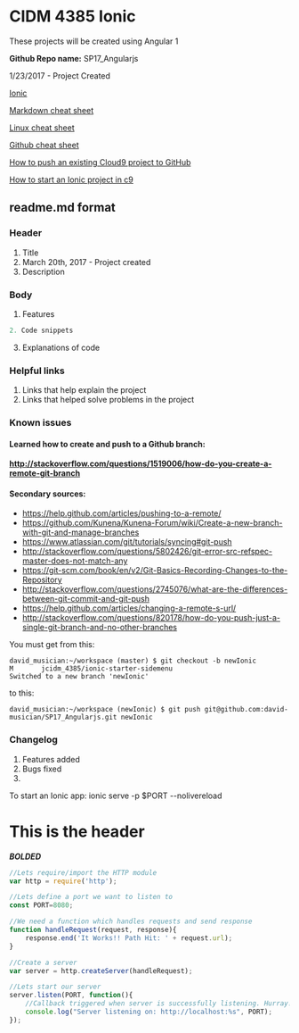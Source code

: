 # CIDM 4385 Ionic
  These projects will be created using Angular 1

**Github Repo name:** SP17_Angularjs

1/23/2017 - Project Created

[Ionic](https://ionicframework.com/)

[Markdown cheat sheet](https://github.com/adam-p/markdown-here/wiki/Markdown-Cheatsheet)

[Linux cheat sheet](https://files.fosswire.com/2007/08/fwunixref.pdf)

[Github cheat sheet](https://www.git-tower.com/blog/git-cheat-sheet/)

[How to push an existing Cloud9 project to GitHub](http://lepidllama.net/blog/how-to-push-an-existing-cloud9-project-to-github/)

[How to start an Ionic project in c9](https://github.com/ahuimanu/cidm4385-2016sp-ionic-basics)

## readme.md format

### Header
1. Title
2. March 20th, 2017 - Project created
3. Description

### Body
1. Features
```javascript
2. Code snippets
```
3. Explanations of code

### Helpful links
1. Links that help explain the project
2. Links that helped solve problems in the project

### Known issues
#### Learned how to create and push to a Github branch:
**http://stackoverflow.com/questions/1519006/how-do-you-create-a-remote-git-branch**
#### Secondary sources:
* https://help.github.com/articles/pushing-to-a-remote/
* https://github.com/Kunena/Kunena-Forum/wiki/Create-a-new-branch-with-git-and-manage-branches
* https://www.atlassian.com/git/tutorials/syncing#git-push
* http://stackoverflow.com/questions/5802426/git-error-src-refspec-master-does-not-match-any
* https://git-scm.com/book/en/v2/Git-Basics-Recording-Changes-to-the-Repository
* http://stackoverflow.com/questions/2745076/what-are-the-differences-between-git-commit-and-git-push
* https://help.github.com/articles/changing-a-remote-s-url/
* http://stackoverflow.com/questions/820178/how-do-you-push-just-a-single-git-branch-and-no-other-branches

You must get from this:
```
david_musician:~/workspace (master) $ git checkout -b newIonic
M       jcidm_4385/ionic-starter-sidemenu
Switched to a new branch 'newIonic'
```
to this: 

```
david_musician:~/workspace (newIonic) $ git push git@github.com:david-musician/SP17_Angularjs.git newIonic
```

### Changelog
1. Features added
2. Bugs fixed
3. 

To start an Ionic app: ionic serve -p $PORT --nolivereload

# This is the header

**_BOLDED_**

```javascript
//Lets require/import the HTTP module
var http = require('http');

//Lets define a port we want to listen to
const PORT=8080; 

//We need a function which handles requests and send response
function handleRequest(request, response){
    response.end('It Works!! Path Hit: ' + request.url);
}

//Create a server
var server = http.createServer(handleRequest);

//Lets start our server
server.listen(PORT, function(){
    //Callback triggered when server is successfully listening. Hurray!
    console.log("Server listening on: http://localhost:%s", PORT);
});
```